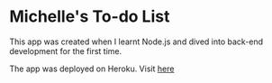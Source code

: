 # Michelle's To-do List

This app was created when I learnt Node.js and dived into back-end development for the first time.

The app was deployed on Heroku. Visit [here](https://michelle-to-do-list.herokuapp.com/)

